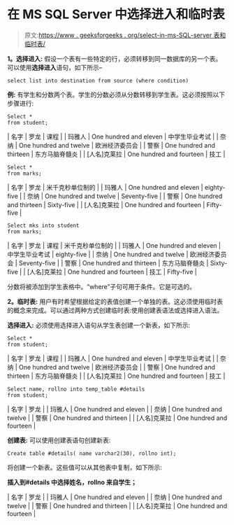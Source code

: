 # 在 MS SQL Server 中选择进入和临时表

> 原文:[https://www . geeksforgeeks . org/select-in-ms-SQL-server 表和临时表/](https://www.geeksforgeeks.org/select-into-and-temporary-tables-in-ms-sql-server/)

**1。选择进入:**
假设一个表有一些特定的行，必须转移到同一数据库的另一个表。可以使用**选择进入**语句，如下所示–

```
select list into destination from source (where condition) 
```

**例:**
有学生和分数两个表。学生的分数必须从分数转移到学生表。这必须按照以下步骤进行:

```
Select *
from student;
```

| 名字 | 罗龙 | 课程 |
| 玛雅人 | One hundred and eleven | 中学生毕业考试 |
| 奈纳 | One hundred and twelve | 欧洲经济委员会 |
| 警察 | One hundred and thirteen | 东方马脑脊髓炎 |
| [人名]克莱拉 | One hundred and fourteen | 技工 |

```
Select *
from marks;
```

| 名字 | 罗龙 | 米千克秒单位制的 |
| 玛雅人 | One hundred and eleven | eighty-five |
| 奈纳 | One hundred and twelve | Seventy-five |
| 警察 | One hundred and thirteen | Sixty-five |
| [人名]克莱拉 | One hundred and fourteen | Fifty-five |

```
Select mks into student 
from marks;
```

| 名字 | 罗龙 | 课程 | 米千克秒单位制的 |
| 玛雅人 | One hundred and eleven | 中学生毕业考试 | eighty-five |
| 奈纳 | One hundred and twelve | 欧洲经济委员会 | Seventy-five |
| 警察 | One hundred and thirteen | 东方马脑脊髓炎 | Sixty-five |
| [人名]克莱拉 | One hundred and fourteen | 技工 | Fifty-five |

分数将被添加到学生表格中。“where”子句可用于条件。它是可选的。

**2。临时表:**
用户有时希望根据给定的表值创建一个单独的表。这必须使用临时表的概念来完成。可以通过两种方式创建临时表:使用创建表语法或选择进入语法。

**选择进入:**
必须使用选择进入语句从学生表创建一个新表，如下所示:

```
Select *
from student;
```

| 名字 | 罗龙 | 课程 |
| 玛雅人 | One hundred and eleven | 中学生毕业考试 |
| 奈纳 | One hundred and twelve | 欧洲经济委员会 |
| 警察 | One hundred and thirteen | 东方马脑脊髓炎 |
| [人名]克莱拉 | One hundred and fourteen | 技工 |

```
Select name, rollno into temp_table #details 
from student;
```

| 名字 | 罗龙 |
| 玛雅人 | One hundred and eleven |
| 奈纳 | One hundred and twelve |
| 警察 | One hundred and thirteen |
| [人名]克莱拉 | One hundred and fourteen |

**创建表:**
可以使用创建表语句创建新表:

```
Create table #details( name varchar2(30), rollno int);
```

将创建一个新表。这些值可以从其他表中复制，如下所示:

**插入到#details 中选择姓名，rollno 来自学生；**

| 名字 | 罗龙 |
| 玛雅人 | One hundred and eleven |
| 奈纳 | One hundred and twelve |
| 警察 | One hundred and thirteen |
| [人名]克莱拉 | One hundred and fourteen |